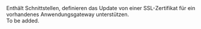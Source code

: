 <Namespace Name="Microsoft.Azure.Management.Network.Fluent.ApplicationGatewaySslCertificate.UpdateDefinition">
  <Docs>
    <summary>Enthält Schnittstellen, definieren das Update von einer SSL-Zertifikat für ein vorhandenes Anwendungsgateway unterstützen.</summary> 
    <remarks>To be added.</remarks>
  </Docs>
</Namespace>
